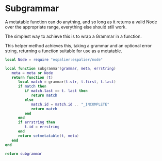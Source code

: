 # Subgrammar


  A metatable function can do anything, and so long as it returns a valid
Node over the appropriate range, everything else should still work.


The simplest way to achieve this is to wrap a Grammar in a function.


This helper method achieves this, taking a grammar and an optional error
string, returning a function suitable for use as a metatable.

```lua
local Node = require "espalier:espalier/node"

local function subgrammar(grammar, meta, errstring)
   meta = meta or Node
   return function (t)
      local match = grammar(t.str, t.first, t.last)
      if match then
         if match.last == t. last then
            return match
         else
            match.id = match.id .. "_INCOMPLETE"
            return match
         end
      end
      if errstring then
         t.id = errstring
      end
      return setmetatable(t, meta)
   end
end

return subgrammar
```

